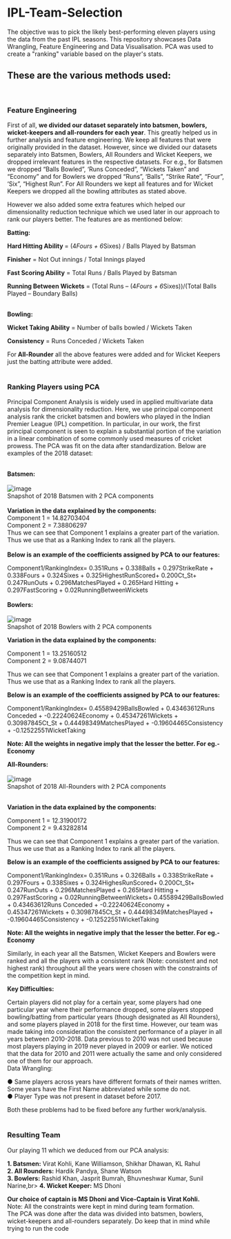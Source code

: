 # IPL-Team-Selection
The objective was to pick the likely best-performing eleven players using the data from the past IPL seasons. This repository showcases Data Wrangling, Feature Engineering and Data Visualisation. PCA was used to create a "ranking" variable based on the player's stats.  

<h2>These are the various methods used:</h2><br>
<h3>Feature Engineering</h3>
First of all, <b>we divided our dataset separately into batsmen, bowlers, wicket-keepers and all-rounders for each year</b>. This greatly helped us in further analysis and feature engineering. We keep all features that were originally provided in the dataset. However, since we divided our datasets separately into Batsmen, Bowlers, All Rounders and Wicket Keepers, we dropped irrelevant features in the respective datasets. For e.g., for Batsmen we dropped “Balls Bowled”, ‘Runs Conceded”, “Wickets Taken” and “Economy” and for Bowlers we dropped “Runs”, ‘Balls”, “Strike Rate”, “Four”, ‘Six”, “Highest Run”. For All Rounders we kept all features and for Wicket Keepers we dropped all the bowling attributes as stated above.<br>

However we also added some extra features which helped our dimensionality reduction technique which we used later in our approach to rank our players better. The features are as mentioned below:<br>

<b>Batting:</b>

<b>Hard Hitting Ability </b>= (4*Fours + 6*Sixes) / Balls Played by Batsman<br>

<b>Finisher</b> = Not Out innings / Total Innings played<br>

<b>Fast Scoring Ability</b> = Total Runs / Balls Played by Batsman<br>

<b>Running Between Wickets</b> = (Total Runs – (4*Fours + 6*Sixes))/(Total Balls Played – Boundary Balls)<br>
<br>

<b>Bowling:</b><br>

<b>Wicket Taking Ability</b> = Number of balls bowled / Wickets Taken<br>

<b>Consistency</b> = Runs Conceded / Wickets Taken<br>

For<b> All-Rounder</b> all the above features were added and for Wicket Keepers just the batting attribute were added.<br><br>

<h3>Ranking Players using PCA</h3>
Principal Component Analysis is widely used in applied multivariate data analysis for dimensionality reduction. Here, we use principal component analysis rank the cricket batsmen and bowlers who played in the Indian Premier League (IPL) competition. In particular, in our work, the first principal component is seen to explain a substantial portion of the variation in a linear combination of some commonly used measures of cricket prowess. The PCA was fit on the data after standardization. Below are examples of the 2018 dataset:<br><br>

<b>Batsmen:</b><br><br>
![image](https://user-images.githubusercontent.com/33536225/52917067-fab06880-330c-11e9-89e1-6a8cca6ba597.png)<br>
Snapshot of 2018 Batsmen with 2 PCA components<br>
<br>
<b>Variation in the data explained by the components:</b><br>
Component 1 = 14.82703404<br>
Component 2 = 7.38806297<br>
Thus we can see that Component 1 explains a greater part of the variation. Thus we use that as a Ranking Index to rank all the players.<br><br>
<b>Below is an example of the coefficients assigned by PCA to our features: </b>

  Component1/RankingIndex= 0.351Runs + 0.338Balls + 0.297StrikeRate + 0.338Fours + 0.324Sixes + 0.325HighestRunScored+ 0.200Ct_St+ 0.247RunOuts + 0.296MatchesPlayed + 0.265Hard Hitting + 0.297FastScoring + 0.02RunningBetweenWickets<br><br>
<b>Bowlers:</b><br><br>
![image](https://user-images.githubusercontent.com/33536225/52917089-46631200-330d-11e9-8363-174937693487.png)<br>
Snapshot of 2018 Bowlers with 2 PCA components<br>

<b>Variation in the data explained by the components:</b><br>

Component 1 = 13.25160512<br>
Component 2 = 9.08744071<br>

Thus we can see that Component 1 explains a greater part of the variation. Thus we use that as a Ranking Index to rank all the players.<br>

<b>Below is an example of the coefficients assigned by PCA to our features:</b><br>

Component1/RankingIndex= 0.45589429BallsBowled + 0.43463612Runs Conceded + -0.22240624Economy + 0.45347261Wickets + 0.30987845Ct_St + 0.44498349MatchesPlayed +  -0.19604465Consistency + -0.12522551WicketTaking<br>


<b>Note: All the weights in negative imply that the lesser the better. For eg.- Economy</b><br>

<b>All-Rounders:</b><br><br>
![image](https://user-images.githubusercontent.com/33536225/52917118-af4a8a00-330d-11e9-9a6b-221b27d674ed.png)<br>
Snapshot of 2018 All-Rounders with 2 PCA components<br><br>

<b>Variation in the data explained by the components:</b><br>

Component 1 = 12.31900172<br>
Component 2 = 9.43282814<br>

Thus we can see that Component 1 explains a greater part of the variation. Thus we use that as a Ranking Index to rank all the players.<br>

<b>Below is an example of the coefficients assigned by PCA to our features:</b><br>

Component1/RankingIndex= 0.351Runs + 0.326Balls + 0.338StrikeRate + 0.297Fours + 0.338Sixes + 0.324HighesRunScored+ 0.200Ct_St+ 0.247RunOuts + 0.296MatchesPlayed + 0.265Hard Hitting + 0.297FastScoring + 0.02RunningBetweenWickets+ 0.45589429BallsBowled + 0.43463612Runs Conceded + -0.22240624Economy + 0.45347261Wickets + 0.30987845Ct_St + 0.44498349MatchesPlayed +  -0.19604465Consistency + -0.12522551WicketTaking<br>


<b>Note: All the weights in negative imply that the lesser the better. For eg.- Economy</b><br>



Similarly, in each year all the Batsmen, Wicket Keepers and Bowlers were ranked and all the players with a consistent rank (Note: consistent and not highest rank) throughout all the years were chosen with the constraints of the competition kept in mind.<br>


<b>Key Difficulties:</b><br>

Certain players did not play for a certain year, some players had one particular year where their performance dropped, some players stopped bowling/batting from particular years (though designated as All Rounders), and some players played in 2018 for the first time. However, our team was made taking into consideration the consistent performance of a player in all years between 2010-2018. Data previous to 2010 was not used because most players playing in 2019 never played in 2009 or earlier. We noticed that the data for 2010 and 2011 were actually the same and only considered one of them for our approach.
<br>
Data Wrangling:<br>

●	Same players across years have different formats of their names written. Some years have the First Name abbreviated while some do not.<br>
●	Player Type was not present in dataset before 2017.<br>

Both these problems had to be fixed before any further work/analysis.<br><br>

<h3>Resulting Team</h3>

Our playing 11 which we deduced from our PCA analysis:<br>

<b>1.	Batsmen:</b> Virat Kohli, Kane Williamson, Shikhar Dhawan, KL Rahul<br>
<b>2.	All Rounders:</b> Hardik Pandya, Shane Watson<br>
<b>3.	Bowlers:</b> Rashid Khan, Jasprit Bumrah, Bhuvneshwar Kumar, Sunil Narine,br>
<b>4.	Wicket Keeper:</b> MS Dhoni<br>

<b>Our choice of captain is MS Dhoni and Vice-Captain is Virat Kohli. </b><br>
Note: All the constraints were kept in mind during team formation.<br>
The PCA was done after the data was divided into batsmen, bowlers, wicket-keepers and all-rounders separately. Do keep that in mind while trying to run the code











